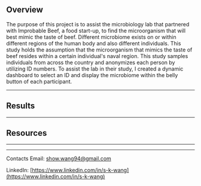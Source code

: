## Overview

The purpose of this project is to assist the microbiology lab that partnered with Improbable Beef, a food start-up, to find the microorganism that will best mimic the taste of beef. Different microbiome exists on or within different regions of the human body and also different individuals. This study holds the assumption that the microorganism that mimics the taste of beef resides within a certain individual's naval region. This study samples individuals from across the country and anonymizes each person by utilizing ID numbers. To assist the lab in their study, I created a dynamic dashboard to select an ID and display the microbiome within the belly button of each participant.

---

## Results


---

## Resources


---

<!-- ## Summary -->


---

Contacts 
Email: show.wang94@gmail.com

LinkedIn: [https://www.linkedin.com/in/s-k-wang](https://www.linkedin.com/in/s-k-wang)

